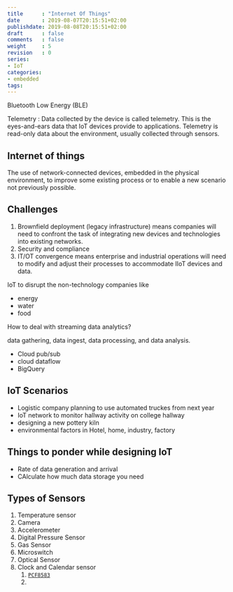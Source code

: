 ```yaml
---
title      : "Internet Of Things"
date       : 2019-08-07T20:15:51+02:00
publishdate: 2019-08-08T20:15:51+02:00
draft      : false
comments   : false
weight     : 5
revision   : 0
series:
- IoT
categories:
- embedded
tags:
---
```


Bluetooth Low Energy (BLE)

Telemetry
: Data collected by the device is called telemetry. This is the eyes-and-ears data that IoT devices provide to applications. Telemetry is read-only data about the environment, usually collected through sensors.

## Internet of things

The use of network-connected devices, embedded in the physical environment, to improve some existing process or to enable a new scenario not previously possible.

## Challenges

1. Brownfield deployment (legacy infrastructure) means companies will need to confront the task of integrating new devices and technologies into existing networks.
2. Security and compliance
3. IT/OT convergence means enterprise and industrial operations will need to modify and adjust their processes to accommodate IIoT devices and data.

IoT to disrupt the non-technology companies like
* energy
* water
* food

How to deal with streaming data analytics?

data gathering, data ingest, data processing, and data analysis.

* Cloud pub/sub
* cloud dataflow
* BigQuery

<!-- more -->

## IoT Scenarios

* Logistic company planning to use automated truckes from next year
* IoT network to monitor hallway activity on college hallway
* designing a new pottery kiln
* environmental factors in Hotel, home, industry, factory

##  Things to ponder while designing IoT

* Rate of data generation and arrival
* CAlculate how much data storage you need

## Types of Sensors

1. Temperature sensor
2. Camera
3. Accelerometer
4. Digital Pressure Sensor
5. Gas Sensor
6. Microswitch
7. Optical Sensor
8. Clock and Calendar sensor
   1. [`PCF8583`](https://www.nxp.com/docs/en/data-sheet/PCF8583.pdf)
   2. 